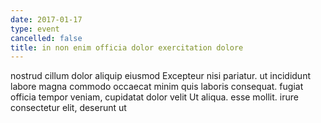 ```yaml
---
date: 2017-01-17
type: event
cancelled: false
title: in non enim officia dolor exercitation dolore
---
```

nostrud cillum dolor aliquip eiusmod Excepteur nisi pariatur. ut incididunt labore magna commodo occaecat minim quis laboris consequat. fugiat officia tempor veniam, cupidatat dolor velit Ut aliqua. esse mollit. irure consectetur elit, deserunt ut